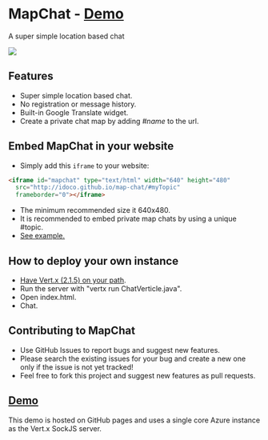 # MapChat - [Demo](http://idoco.github.io/map-chat)
A super simple location based chat 

![](https://raw.githubusercontent.com/idoco/map-chat/master/map-chat.png)

## Features
- Super simple location based chat.
- No registration or message history.
- Built-in Google Translate widget.
- Create a private chat map by adding <i>#name</i> to the url.

## Embed MapChat in your website
 - Simply add this `iframe` to your website:
```html
<iframe id="mapchat" type="text/html" width="640" height="480"
  src="http://idoco.github.io/map-chat/#myTopic"
  frameborder="0"></iframe>
```
- The minimum recommended size it 640x480.
- It is recommended to embed private map chats by using a unique #topic.
- [See example.](http://idoco.svbtle.com/embed-mapchat-in-your-website)

## How to deploy your own instance
- [Have Vert.x (2.1.5) on your path](http://vertx.io/vertx2/install.html).
- Run the server with "vertx run ChatVerticle.java".
- Open index.html.
- Chat.

## Contributing to MapChat
- Use GitHub Issues to report bugs and suggest new features. 
- Please search the existing issues for your bug and create a new one only if the issue is not yet tracked!
- Feel free to fork this project and suggest new features as pull requests.

## [Demo](http://idoco.github.io/map-chat)
This demo is hosted on GitHub pages and uses a single core Azure instance as the Vert.x SockJS server.

